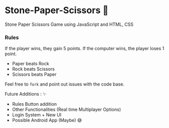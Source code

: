 # Stone-Paper-Scissors :tada: 
Stone Paper Scissors Game using JavaScript and HTML, CSS

### Rules

If the player wins, they gain 5 points. If the computer wins, the player loses 1 point.

- Paper beats Rock
- Rock beats Scissors
- Scissors beats Paper

Feel free to `fork` and point out issues with the code base.

Future Additions : :sparkles:
- Rules Button addition 
- Other Functionalities (Real time Multiplayer Options)
- Login System + New UI
- Possible Android App (Maybe) :sweat_smile:
